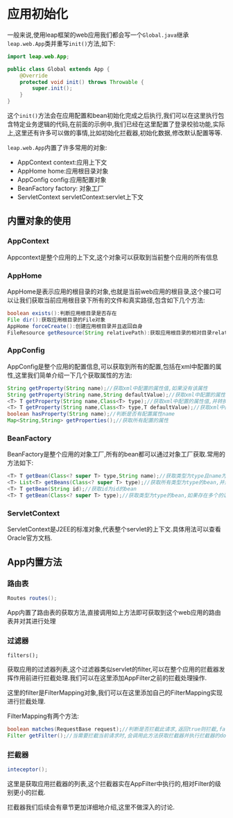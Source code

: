 # 应用初始化

一般来说,使用leap框架的web应用我们都会写一个`Global.java`继承`leap.web.App`类并重写`init()`方法,如下:

```java
import leap.web.App;

public class Global extends App {
	@Override
	protected void init() throws Throwable {
		super.init();
	}
}
```

这个`init()`方法会在应用配置和bean初始化完成之后执行,我们可以在这里执行包含特定业务逻辑的代码,在前面的示例中,我们已经在这里配置了登录校验功能,实际上,这里还有许多可以做的事情,比如初始化拦截器,初始化数据,修改默认配置等等.

`leap.web.App`内置了许多常用的对象:

* AppContext context:应用上下文
* AppHome home:应用根目录对象
* AppConfig config:应用配置对象
* BeanFactory factory: 对象工厂
* ServletContext servletContext:servlet上下文

## 内置对象的使用

### AppContext

Appcontext是整个应用的上下文,这个对象可以获取到当前整个应用的所有信息

### AppHome

AppHome是表示应用的根目录的对象,也就是当前web应用的根目录,这个接口可以让我们获取当前应用根目录下所有的文件和真实路径,包含如下几个方法:

```java
boolean exists():判断应用根目录是否存在
File dir():获取应用根目录的File对象
AppHome forceCreate():创建应用根目录并且返回自身
FileResource getResource(String relativePath):获取应用根目录的相对目录relativePath下的文件资源
```

### AppConfig

AppConfig是整个应用的配置信息,可以获取到所有的配置,包括在xml中配置的属性,这里我们简单介绍一下几个获取属性的方法:

```java
String getProperty(String name);//获取xml中配置的属性值,如果没有该属性
String getProperty(String name,String defaultValue);//获取xml中配置的属性值,如果没有该属性,则返回默认值defaultValue
<T> T getProperty(String name,Class<T> type);//获取xml中配置的属性值,并转换为type类型
<T> T getProperty(String name,Class<T> type,T defaultValue);//获取xml中配置的属性值,并转换为type类型,如果不存在则返回defaultValue
boolean hasProperty(String name);//判断是否有配置属性name
Map<String,String> getProperties();//获取所有配置的属性
```

### BeanFactory

BeanFactory是整个应用的对象工厂,所有的bean都可以通过对象工厂获取.常用的方法如下:

```java
<T> T getBean(Class<? super T> type,String name);//获取类型为type且name为name的bean
<T> List<T> getBeans(Class<? super T> type);//获取所有类型为type的bean,并返回列表
<T> T getBean(String id);//获取id为id的bean
<T> T getBean(Class<? super T> type);//获取类型为type的bean,如果存在多个的话,会抛出异常
```

### ServletContext

ServletContext是J2EE的标准对象,代表整个servlet的上下文.具体用法可以查看Oracle官方文档.

## App内置方法

### 路由表

```java
Routes routes();
```

App内置了路由表的获取方法,直接调用如上方法即可获取到这个web应用的路由表并对其进行处理

### 过滤器

```
filters();
```

获取应用的过滤器列表,这个过滤器类似servlet的filter,可以在整个应用的拦截器发挥作用前进行拦截处理.我们可以在这里添加AppFilter之前的拦截处理操作.

这里的filter是FilterMapping对象,我们可以在这里添加自己的FilterMapping实现进行拦截处理.

FilterMapping有两个方法:

```java
boolean matches(RequestBase request);//判断是否拦截此请求,返回true则拦截,false则不拦截
Filter getFilter();//当需要拦截当前请求时,会调用此方法获取拦截器并执行拦截器的doFilter方法
```

### 拦截器

```java
inteceptor();
```

这里是获取应用拦截器的列表,这个拦截器实在AppFilter中执行的,相对Filter的级别更小的拦截.

拦截器我们后续会有章节更加详细地介绍,这里不做深入的讨论.
